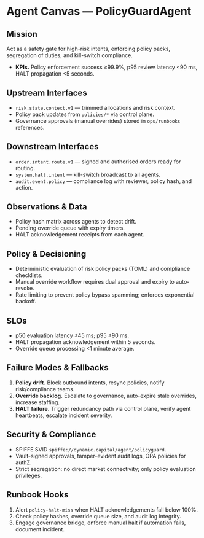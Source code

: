 # Agent Canvas — PolicyGuardAgent

## Mission
Act as a safety gate for high-risk intents, enforcing policy packs, segregation of duties, and kill-switch compliance.

- **KPIs.** Policy enforcement success ≥99.9%, p95 review latency <90 ms, HALT propagation <5 seconds.

## Upstream Interfaces
- `risk.state.context.v1` — trimmed allocations and risk context.
- Policy pack updates from `policies/*` via control plane.
- Governance approvals (manual overrides) stored in `ops/runbooks` references.

## Downstream Interfaces
- `order.intent.route.v1` — signed and authorised orders ready for routing.
- `system.halt.intent` — kill-switch broadcast to all agents.
- `audit.event.policy` — compliance log with reviewer, policy hash, and action.

## Observations & Data
- Policy hash matrix across agents to detect drift.
- Pending override queue with expiry timers.
- HALT acknowledgement receipts from each agent.

## Policy & Decisioning
- Deterministic evaluation of risk policy packs (TOML) and compliance checklists.
- Manual override workflow requires dual approval and expiry to auto-revoke.
- Rate limiting to prevent policy bypass spamming; enforces exponential backoff.

## SLOs
- p50 evaluation latency ≤45 ms; p95 ≤90 ms.
- HALT propagation acknowledgement within 5 seconds.
- Override queue processing <1 minute average.

## Failure Modes & Fallbacks
1. **Policy drift.** Block outbound intents, resync policies, notify risk/compliance teams.
2. **Override backlog.** Escalate to governance, auto-expire stale overrides, increase staffing.
3. **HALT failure.** Trigger redundancy path via control plane, verify agent heartbeats, escalate incident severity.

## Security & Compliance
- SPIFFE SVID `spiffe://dynamic.capital/agent/policyguard`.
- Vault-signed approvals, tamper-evident audit logs, OPA policies for authZ.
- Strict segregation: no direct market connectivity; only policy evaluation privileges.

## Runbook Hooks
1. Alert `policy-halt-miss` when HALT acknowledgements fall below 100%.
2. Check policy hashes, override queue size, and audit log integrity.
3. Engage governance bridge, enforce manual halt if automation fails, document incident.

